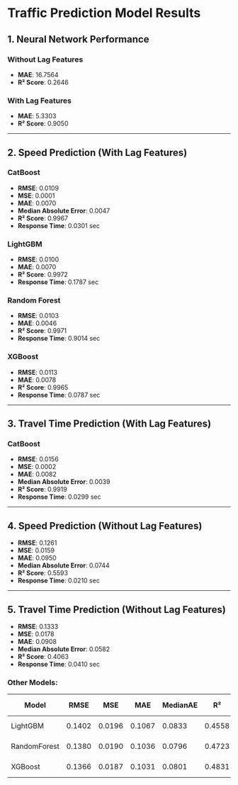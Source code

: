 # Traffic Prediction Model Results

## 1. Neural Network Performance

### Without Lag Features
- **MAE**: 16.7564  
- **R² Score**: 0.2646  

### With Lag Features
- **MAE**: 5.3303  
- **R² Score**: 0.9050  

---

## 2. Speed Prediction (With Lag Features)

### **CatBoost**
- **RMSE**: 0.0109  
- **MSE**: 0.0001  
- **MAE**: 0.0070  
- **Median Absolute Error**: 0.0047  
- **R² Score**: 0.9967  
- **Response Time**: 0.0301 sec  

### **LightGBM**
- **RMSE**: 0.0100  
- **MAE**: 0.0070  
- **R² Score**: 0.9972  
- **Response Time**: 0.1787 sec  

### **Random Forest**
- **RMSE**: 0.0103  
- **MAE**: 0.0046  
- **R² Score**: 0.9971  
- **Response Time**: 0.9014 sec  

### **XGBoost**
- **RMSE**: 0.0113  
- **MAE**: 0.0078  
- **R² Score**: 0.9965  
- **Response Time**: 0.0787 sec  

---

## 3. Travel Time Prediction (With Lag Features)

### **CatBoost**
- **RMSE**: 0.0156  
- **MSE**: 0.0002  
- **MAE**: 0.0082  
- **Median Absolute Error**: 0.0039  
- **R² Score**: 0.9919  
- **Response Time**: 0.0299 sec  

---

## 4. Speed Prediction (Without Lag Features)

- **RMSE**: 0.1261  
- **MSE**: 0.0159  
- **MAE**: 0.0950  
- **Median Absolute Error**: 0.0744  
- **R² Score**: 0.5593  
- **Response Time**: 0.0210 sec  

---

## 5. Travel Time Prediction (Without Lag Features)

- **RMSE**: 0.1333  
- **MSE**: 0.0178  
- **MAE**: 0.0908  
- **Median Absolute Error**: 0.0582  
- **R² Score**: 0.4063  
- **Response Time**: 0.0410 sec  

### Other Models:
| Model         | RMSE   | MSE    | MAE    | MedianAE | R²    | Response Time |
|---------------|--------|--------|--------|----------|--------|----------------|
| LightGBM      | 0.1402 | 0.0196 | 0.1067 | 0.0833   | 0.4558 | 0.0908 sec     |
| RandomForest  | 0.1380 | 0.0190 | 0.1036 | 0.0796   | 0.4723 | 0.4704 sec     |
| XGBoost       | 0.1366 | 0.0187 | 0.1031 | 0.0801   | 0.4831 | 0.0463 sec     |

